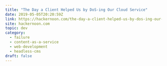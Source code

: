 ```yaml
---
title: "The Day a Client Helped Us by DoS-ing Our Cloud Service"
date: 2019-05-05T20:20:59Z
link: https://hackernoon.com/the-day-a-client-helped-us-by-dos-ing-our-cloud-service-af24d4e801bc?source=rss----3a8144eabfe3---4&utm_medium=RSS&utm_source=news.12bit.vn
site: hackernoon.com
topic: dev
category:
  - failure
  - content-as-a-service
  - web-development
  - headless-cms
draft: false
---
```

